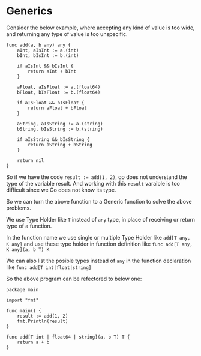 # Generics

Consider the below example, where accepting any kind of value is too wide, and returning any type of value is too unspecific.

```
func add(a, b any) any {
	aInt, aIsInt := a.(int)
	bInt, bIsInt := b.(int)

	if aIsInt && bIsInt {
		return aInt + bInt
	}

	aFloat, aIsFloat := a.(float64)
	bFloat, bIsFloat := b.(float64)

	if aIsFloat && bIsFloat {
		return aFloat + bFloat
	}

	aString, aIsString := a.(string)
	bString, bIsString := b.(string)

	if aIsString && bIsString {
		return aString + bString
	}

	return nil
}
```

So if we have the code `result := add(1, 2)`, go does not understand the type of the variable result.
And working with this `result` varaible is too difficult since we Go does not know its type.

So we can turn the above function to a Generic function to solve the above problems.

We use Type Holder like `T` instead of `any` type, in place of receiving or return type of a function.

In the function name we use single or multiple Type Holder like `add[T any, K any]` and use these type holder in function definition like `func add[T any, K any](a, b T) K`

We can also list the posible types instead of `any` in the function declaration like `func add[T int|float|string]`

So the above program can be refectored to below one:

```
package main

import "fmt"

func main() {
	result := add(1, 2)
	fmt.Println(result)
}

func add[T int | float64 | string](a, b T) T {
	return a + b
}
```




